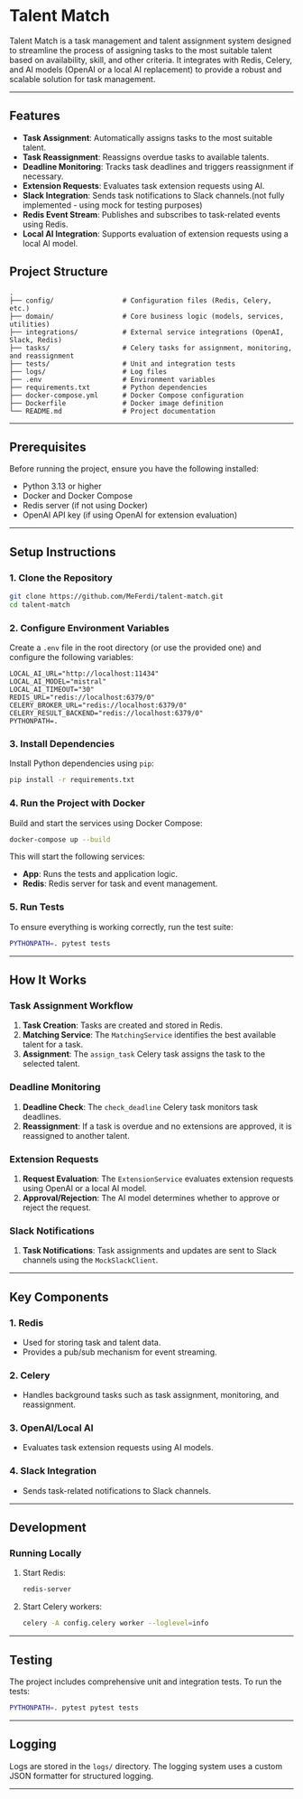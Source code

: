 # Talent Match

Talent Match is a task management and talent assignment system designed to streamline the process of assigning tasks to the most suitable talent based on availability, skill, and other criteria. It integrates with Redis, Celery, and AI models (OpenAI or a local AI replacement) to provide a robust and scalable solution for task management.

---

## Features

- **Task Assignment**: Automatically assigns tasks to the most suitable talent.
- **Task Reassignment**: Reassigns overdue tasks to available talents.
- **Deadline Monitoring**: Tracks task deadlines and triggers reassignment if necessary.
- **Extension Requests**: Evaluates task extension requests using AI.
- **Slack Integration**: Sends task notifications to Slack channels.(not fully implemented - using mock for testing purposes)
- **Redis Event Stream**: Publishes and subscribes to task-related events using Redis.
- **Local AI Integration**: Supports evaluation of extension requests using a local AI model.

## Project Structure

```
.
├── config/                 # Configuration files (Redis, Celery, etc.)
├── domain/                 # Core business logic (models, services, utilities)
├── integrations/           # External service integrations (OpenAI, Slack, Redis)
├── tasks/                  # Celery tasks for assignment, monitoring, and reassignment
├── tests/                  # Unit and integration tests
├── logs/                   # Log files
├── .env                    # Environment variables
├── requirements.txt        # Python dependencies
├── docker-compose.yml      # Docker Compose configuration
├── Dockerfile              # Docker image definition
└── README.md               # Project documentation
```

---

## Prerequisites

Before running the project, ensure you have the following installed:

- Python 3.13 or higher
- Docker and Docker Compose
- Redis server (if not using Docker)
- OpenAI API key (if using OpenAI for extension evaluation)

---

## Setup Instructions

### 1. Clone the Repository

```bash
git clone https://github.com/MeFerdi/talent-match.git
cd talent-match
```

### 2. Configure Environment Variables

Create a `.env` file in the root directory (or use the provided one) and configure the following variables:

```env
LOCAL_AI_URL="http://localhost:11434"
LOCAL_AI_MODEL="mistral"
LOCAL_AI_TIMEOUT="30"
REDIS_URL="redis://localhost:6379/0"
CELERY_BROKER_URL="redis://localhost:6379/0"
CELERY_RESULT_BACKEND="redis://localhost:6379/0"
PYTHONPATH=.
```

### 3. Install Dependencies

Install Python dependencies using `pip`:

```bash
pip install -r requirements.txt
```

### 4. Run the Project with Docker

Build and start the services using Docker Compose:

```bash
docker-compose up --build
```

This will start the following services:
- **App**: Runs the tests and application logic.
- **Redis**: Redis server for task and event management.

### 5. Run Tests

To ensure everything is working correctly, run the test suite:

```bash
PYTHONPATH=. pytest tests
```

---

## How It Works

### Task Assignment Workflow

1. **Task Creation**: Tasks are created and stored in Redis.
2. **Matching Service**: The `MatchingService` identifies the best available talent for a task.
3. **Assignment**: The `assign_task` Celery task assigns the task to the selected talent.

### Deadline Monitoring

1. **Deadline Check**: The `check_deadline` Celery task monitors task deadlines.
2. **Reassignment**: If a task is overdue and no extensions are approved, it is reassigned to another talent.

### Extension Requests

1. **Request Evaluation**: The `ExtensionService` evaluates extension requests using OpenAI or a local AI model.
2. **Approval/Rejection**: The AI model determines whether to approve or reject the request.

### Slack Notifications

1. **Task Notifications**: Task assignments and updates are sent to Slack channels using the `MockSlackClient`.

---

## Key Components

### 1. **Redis**
   - Used for storing task and talent data.
   - Provides a pub/sub mechanism for event streaming.

### 2. **Celery**
   - Handles background tasks such as task assignment, monitoring, and reassignment.

### 3. **OpenAI/Local AI**
   - Evaluates task extension requests using AI models.

### 4. **Slack Integration**
   - Sends task-related notifications to Slack channels.

---

## Development

### Running Locally

1. Start Redis:
   ```bash
   redis-server
   ```

2. Start Celery workers:
   ```bash
   celery -A config.celery worker --loglevel=info
   ```

---

## Testing

The project includes comprehensive unit and integration tests. To run the tests:

```bash
PYTHONPATH=. pytest pytest tests
```

---

## Logging

Logs are stored in the `logs/` directory. The logging system uses a custom JSON formatter for structured logging.

---